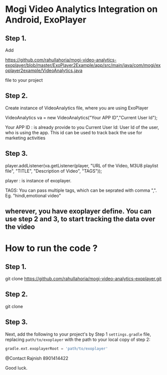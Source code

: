 # Mogi Video Analytics Integration on Android, ExoPlayer

## Step 1.

Add 

https://github.com/rahullahoria/mogi-video-analytics-exoplayer/blob/master/ExoPlayer2Example/app/src/main/java/com/mogi/exoplayer2example/VideoAnalytics.java 

file to your project

## Step 2.

Create instance of VideoAnalytics file, where you are using ExoPlayer

VideoAnalytics va = new VideoAnalytics("Your APP ID","Current User Id");
 
Your APP ID : is already provide to you
Current User Id: User Id of the user, who is using the app. This id can be used to track back the use for marketing activities
 
## Step 3. 

player.addListener(va.getListener(player, "URL of the Video, M3U8 playlist file", "TITLE", "Description of Video", "TAGS"));

player : is instance of exoplayer.

TAGS: You can pass multiple tags, which can be seprated with comma ",". Eg. "hindi,emotional video"

## wherever, you have exoplayer define. You can use step 2 and 3, to start tracking the data over the video


# How to run the code ?

## Step 1.

git clone https://github.com/rahullahoria/mogi-video-analytics-exoplayer.git

## Step 2.

git clone 

## Step 3.


Next, add the following to your project's by Step 1 `settings.gradle` file, replacing
`path/to/exoplayer` with the path to your local copy of step 2:

```gradle
gradle.ext.exoplayerRoot = 'path/to/exoplayer'
```



@Contact
Rajnish
8901414422


Good luck.

